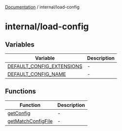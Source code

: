 [Documentation](../../index.md) / internal/load-config

# internal/load-config

## Variables

| Variable | Description |
| ------ | ------ |
| [DEFAULT\_CONFIG\_EXTENSIONS](variables/DEFAULT_CONFIG_EXTENSIONS.md) | - |
| [DEFAULT\_CONFIG\_NAME](variables/DEFAULT_CONFIG_NAME.md) | - |

## Functions

| Function | Description |
| ------ | ------ |
| [getConfig](functions/getConfig.md) | - |
| [getMatchConfigFile](functions/getMatchConfigFile.md) | - |

